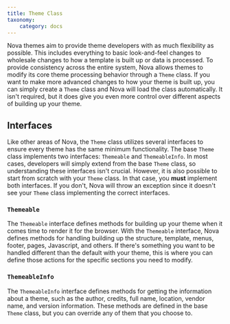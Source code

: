 ```yaml
---
title: Theme Class
taxonomy:
    category: docs
---
```


Nova themes aim to provide theme developers with as much flexibility as possible. This includes everything to basic look-and-feel changes to wholesale changes to how a template is built up or data is processed. To provide consistency across the entire system, Nova allows themes to modify its core theme processing behavior through a `Theme` class. If you want to make more advanced changes to how your theme is built up, you can simply create a `Theme` class and Nova will load the class automatically. It isn't required, but it does give you even more control over different aspects of building up your theme.

## Interfaces

Like other areas of Nova, the `Theme` class utilizes several interfaces to ensure every theme has the same minimum functionality. The base `Theme` class implements two interfaces: `Themeable` and `ThemeableInfo`. In most cases, developers will simply extend from the base `Theme` class, so understanding these interfaces isn't crucial. However, it is also possible to start from scratch with your `Theme` class. In that case, you __must__ implement both interfaces. If you don't, Nova will throw an exception since it doesn't see your `Theme` class implementing the correct interfaces.

### `Themeable`

The `Themeable` interface defines methods for building up your theme when it comes time to render it for the browser. With the `Themeable` interface, Nova defines methods for handling building up the structure, template, menus, footer, pages, Javascript, and others. If there's something you want to be handled different than the default with your theme, this is where you can define those actions for the specific sections you need to modify.

### `ThemeableInfo`

The `ThemeableInfo` interface defines methods for getting the information about a theme, such as the author, credits, full name, location, vendor name, and version information. These methods are defined in the base `Theme` class, but you can override any of them that you choose to.